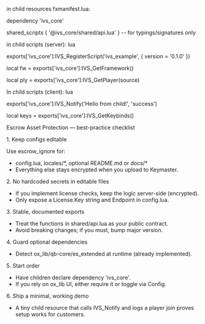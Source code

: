 in child resources fxmanifest.lua:

dependency 'ivs\_core'

shared\_scripts { '@ivs\_core/shared/api.lua' } -- for typings/signatures only



in child scripts (server): lua

exports\['ivs\_core']:IVS\_RegisterScript('ivs\_example', { version = '0.1.0' })

local fw = exports\['ivs\_core']:IVS\_GetFramework()

local ply = exports\['ivs\_core']:IVS\_GetPlayer(source)



In child scripts (client): lua

exports\['ivs\_core']:IVS\_Notify('Hello from child!', 'success')

local keys = exports\['ivs\_core']:IVS\_GetKeybinds()



Escrow Asset Protection — best-practice checklist



1\. Keep configs editable



Use escrow\_ignore for:



* config.lua, locales/\*, optional README.md or docs/\*
* Everything else stays encrypted when you upload to Keymaster.



2\. No hardcoded secrets in editable files



* If you implement license checks, keep the logic server-side (encrypted).
* Only expose a License.Key string and Endpoint in config.lua.



3\. Stable, documented exports



* Treat the functions in shared/api.lua as your public contract.
* Avoid breaking changes; if you must, bump major version.



4\. Guard optional dependencies



* Detect ox\_lib/qb-core/es\_extended at runtime (already implemented).



5\. Start order

* Have children declare dependency 'ivs\_core'.
* If you rely on ox\_lib UI, either require it or toggle via Config.



6\. Ship a minimal, working demo

* A tiny child resource that calls IVS\_Notify and logs a player join proves setup works for customers.



